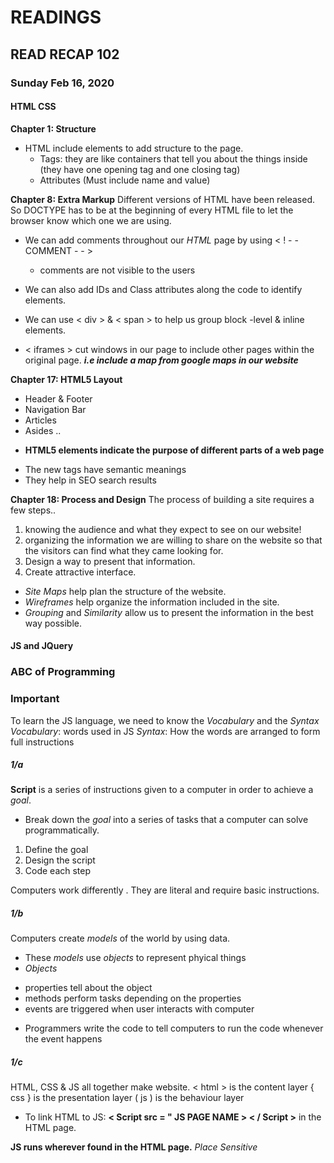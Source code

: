 # READINGS
## READ RECAP 102
### Sunday Feb 16, 2020 

#### HTML CSS
**Chapter 1: Structure**

- HTML include elements to add structure to the page.
    - Tags: they are like containers that tell you about the things inside (they have one opening tag and one closing tag)
    - Attributes (Must include name and value)

**Chapter 8: Extra Markup**
Different versions of HTML have been released. So DOCTYPE has to be at the beginning of every HTML file to let the browser know which one we are using. 
* We can add comments throughout our *HTML* page by using < ! - - COMMENT - - >
    - comments are not visible to the users
* We can also add IDs and Class attributes along the code to identify elements.

* We can use < div > & < span > to help us group block -level & inline elements.

* < iframes > cut windows in our page to include other pages within the original page. ***i.e include a map from google maps in our website***

**Chapter 17: HTML5 Layout**

- Header & Footer
- Navigation Bar
- Articles 
- Asides
..

* **HTML5 elements indicate the purpose of different parts of a web page**
- The new tags have semantic meanings 
- They help in SEO search results

**Chapter 18: Process and Design**
The process of building a site requires a few steps..
1. knowing the audience and what they expect to see on our website!
2. organizing the information we are willing to share on the website so that the visitors can find what they came looking for.
3. Design a way to present that information.
4. Create attractive interface. 

* *Site Maps* help plan the structure of the website. 
* *Wireframes*  help organize the information included in the site.
* *Grouping* and *Similarity* allow us to present the information in the best way possible.

#### JS and JQuery
### ABC of Programming
### Important
To learn the JS language, we need to know the *Vocabulary* and the *Syntax* 
*Vocabulary*: words used in JS
*Syntax*: How the words are arranged to form full instructions
##### 1/a
**Script** is a series of instructions given to a computer in order to achieve a *goal*.
- Break down the *goal* into a series of tasks that a computer can solve programmatically.
1. Define the goal
1. Design the script
1. Code each step

Computers work differently . They are literal and require basic instructions.

##### 1/b
Computers create *models* of the world by using data. 

* These *models* use *objects* to represent phyical things
* *Objects* 
 - properties tell about the object
 - methods perform tasks depending on the properties
 - events are triggered when user interacts with computer



* Programmers write the code to tell computers to run the code whenever the event happens

##### 1/c
HTML, CSS & JS all together make website.
< html > is the content layer
{ css } is the presentation layer
( js ) is the behaviour layer

- To link HTML to JS: 
**< Script src = " JS PAGE NAME > < / Script >** in the HTML page.

**JS runs wherever found in the HTML page.** *Place Sensitive*
